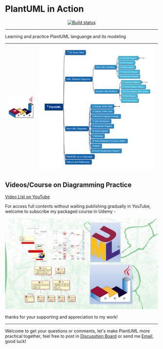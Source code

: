 # PlantUML in Action

<div align="center">
<!-- <p><a href="https://www.nuget.org/packages/MiniExcel"><img src="https://img.shields.io/nuget/v/MiniExcel.svg" alt="NuGet"></a>  <a href="https://www.nuget.org/packages/MiniExcel"><img src="https://img.shields.io/nuget/dt/MiniExcel.svg" alt=""></a> -->
<a href="https://ci.appveyor.com/project/yasenstar/plantuml-in-action/branch/master"><img src="https://ci.appveyor.com/api/projects/status/b2vustrwsuqx45f4/branch/master?svg=true" alt="Build status"></a>
<a href="https://github.com/yasenstar/PlantUML_in_Action" rel="nofollow">
    <!-- <img src="https://img.shields.io/github/stars/yasenstar/plantuml-in-action?logo=github" alt="GitHub stars"> -->
</a>
<!-- <a href="https://www.nuget.org/packages/MiniExcel"><img src="https://img.shields.io/badge/.NET-%3E%3D%204.5-red.svg" alt="version"></a> -->
</p>
</div>

---

Learning and practice PlantUML languange and its modeling

|![logl](img/PlantUML-Logo.png)|![PlantUML in Action TOC](img/PlantUML-in-action.jpg)|
|---|---|

## Videos/Course on Diagramming Practice

[Video List on YouTube](https://www.youtube.com/playlist?list=PL6DEHvciXKeVpviuszy0l3yVIlhEFA4Sy)

For access full contents without waiting publishing gradually in YouTube, welcome to subscribe my packaged course in Udemy - 

[![PlantUML in Action](img/udemy-cover.png)](https://www.udemy.com/course/plantuml-in-action/?referralCode=D34C45B9FC7D631C0196)

thanks for your supporting and appreciation to my work!

---

Welcome to get your questions or comments, let's make PlantUML more practical together, feel free to post in [Discusstion Board](https://github.com/yasenstar/PlantUML_in_Action/discussions) or send me [Email](mailto:xiaoqizhao@outlook.com?subject=About_PlantUML), good luck!